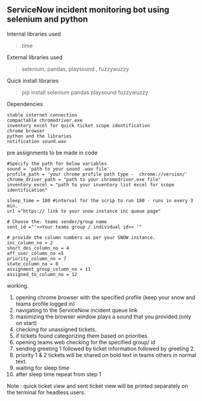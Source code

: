 ServiceNow incident monitoring bot using selenium and python
------------------------------------------------------------
Internal libraries used 

  >time

External libraries used

  >selenium, pandas, playsound , fuzzywuzzy

Quick install libraries 

>pip install selenium pandas playsound fuzzywuzzy


Dependencies
  
	stable internet connection
 	compactable chromedriver.exe
	inventory excel for quick ticket scope identification
	chrome browser
	python and the libraries
	notification sound.wav 

pre assignments to be made in code

	#Specify the path for below variables
	sound = 'path to your sound .wav file'
	profile_path = 'your chrome profile path type -  chrome://version/'
	chrome_driver_path = "path to your chromedriver.exe file"
	inventory_excel = "path to your inventory list excel for scope identification"

	sleep_time = 180 #interval for the scrip to run 180 - runs in every 3 min.
	url ="https:// link to your snow instance inc queue page"

	# Choose the- teams sender/group name
	sent_id ="'>>Your teams group / individual id<< '"

	# provide the column numbers as per your SNOW instance.
	inc_column_no = 2
	short_des_column_no = 4
	aff_user_column_no =5
	priority_column_no = 7
	state_column_no = 8
	assignment_group_column_no = 11
	assigned_to_column_no = 12

working.

1. opening chrome browser with the specified profile (keep your snow and teams profile logged in)
2. navigating to the ServiceNow incident queue link
3. maximizing the browser window plays a sound that you provided.(only on start)
4. checking for unassigned tickets.
5. if tickets found categorizing them based on priorities
6. opening teams web checking for the specified group/ id 
7. sending greeting 1 followed by ticket information followed by greeting 2.
8. priority 1 & 2 tickets will be shared on bold text in teams others in normal text.
9. waiting for sleep time 
10. after sleep time repeat from step 1

Note : quick ticket view and sent ticket view will be printed separately on the terminal for headless users.
